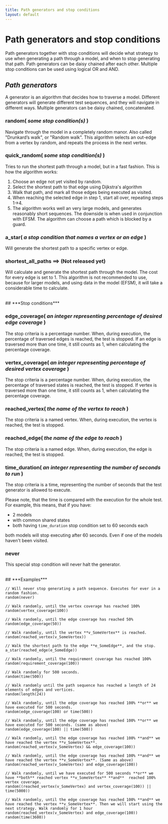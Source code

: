 ```yaml
---
title: Path generators and stop conditions
layout: default
---
```


# Path generators and stop conditions

Path generators together with stop conditions will decide what strategy to use when generating a path through a model, and when to stop generating that path. Path generators can be daisy chained after each other. Multiple stop conditions can be used using logical OR and AND.

## ***Path generators***

A generator is an algorithm that decides how to traverse a model. Different generators will generate different test sequences, and they will navigate in different ways. Multiple generators can be daisy chained, concatenated. 

### random( *some stop condition(s)* )

Navigate through the model in a completely random manor. Also called "Drunkard’s walk", or "Random walk". This algorithm selects an out-edge from a vertex by random, and repeats the process in the next vertex.

### quick_random( *some stop condition(s)* )

Tries to run the shortest path through a model, but in a fast fashion. This is how the algorithm works:

1. Choose an edge not yet visited by random.<br>
2. Select the shortest path to that edge using Dijkstra's algorithm<br>
3. Walk that path, and mark all those edges being executed as visited.<br>
4. When reaching the selected edge in step 1, start all over, repeating steps 1->4.<br>
5. The algorithm works well an very large models, and generates reasonably short sequences. The downside is when used in conjunction with EFSM. The algorithm can choose a path which is blocked by a guard.

### a_star( *a stop condition that names a vertex or an edge* )

Will generate the shortest path to a specific vertex or edge.

### shortest_all_paths ==> (Not released yet)

Will calculate and generate the shortest path through the model. The cost for every edge is set to 1.  This algorithm is not recommended to use, because for larger models, and using data in the model (EFSM), it will take a considerable time to calculate.

<br>
## ***Stop conditions***

### edge_coverage( *an integer representing percentage of desired edge coverage* )

The stop criteria is a percentage number. When, during execution, the percentage of traversed edges is reached, the test is stopped. If an edge is traversed more than one time, it still counts as 1, when calculating the percentage coverage.

### vertex_coverage( *an integer representing percentage of desired vertex coverage* )

The stop criteria is a percentage number. When, during execution, the percentage of traversed states is reached, the test is stopped. If vertex is traversed more than one time, it still counts as 1, when calculating the percentage coverage.

### reached_vertex( *the name of the vertex to reach* )

The stop criteria is a named vertex. When, during execution, the vertex is reached, the test is stopped.

### reached_edge( *the name of the edge to reach* )

The stop criteria is a named edge. When, during execution, the edge is reached, the test is stopped.

### time_duration( *an integer representing the number of seconds to run* )

The stop criteria is a time, representing the number of seconds that the test generator is allowed to execute.

Please note, that the time is compared with the execution for the whole test. For example, this means, that if you have:

- 2 models
- with common shared states
- both having ```time_duration``` stop condition set to 60 seconds each

both models will stop executing after 60 seconds. Even if one of the models haven't been visited.

### never

This special stop condition will never halt the generator.

<br>
## ***Examples***

~~~
// Will never stop generating a path sequence. Executes for ever in a random fashion.
random(never)

// Walk randomly, until the vertex coverage has reached 100%
random(vertex_coverage(100))

// Walk randomly, until the edge coverage has reached 50%
random(edge_coverage(50))

// Walk randomly, until the vertex **v_SomeVertex** is reached.
random(reached_vertex(v_SomeVertex))

// Walk the shortest path to the edge **e_SomeEdge**, and the stop.
a_star(reached_edge(e_SomeEdge))

// Walk randomly, until the requirement coverage has reached 100%
random(requirement_coverage(100))

// Walk randomly for 500 seconds.
random(time(500))

// Walk randomly until the path sequence has reached a length of 24 elements of edges and vertices.
random(length(24))

// Walk randomly, until the edge coverage has reached 100% **or** we have executed for 500 seconds.
random(edge_coverage(100) or time(500))

// Walk randomly, until the edge coverage has reached 100% **or** we have executed for 500 seconds. (same as above) random(edge_coverage(100) || time(500))

// Walk randomly, until the edge coverage has reached 100% **and** we have reached the vertex **v_SomeVertex**.
random(reached_vertex(v_SomeVertex) && edge_coverage(100))

// Walk randomly, until the edge coverage has reached 100% **and** we have reached the vertex **v_SomeVertex**. (Same as above)
random(reached_vertex(v_SomeVertex) and edge_coverage(100))

// Walk randomly, until we have executed for 500 seconds **or** we have **both** reached vertex **v_SomeVertex** **and**  reached 100% vertex coverage.
random((reached_vertex(v_SomeVertex) and vertex_coverage(100)) || time(5000))

// Walk randomly, until the edge coverage has reached 100% **and** we have reached the vertex **v_SomeVertex**. Then we will start using the next strategy. Walk randomly for 1 hour
random(reached_vertex(v_SomeVertex) and edge_coverage(100)) random(time(3600))
~~~
